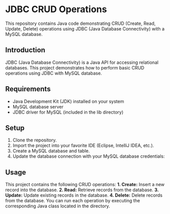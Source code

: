 # JDBC CRUD Operations
This repository contains Java code demonstrating CRUD (Create, Read, Update, Delete) operations using JDBC (Java Database Connectivity) with a MySQL database.

## Introduction
JDBC (Java Database Connectivity) is a Java API for accessing relational databases. This project demonstrates how to perform basic CRUD operations using JDBC with MySQL database.

## Requirements
+ Java Development Kit (JDK) installed on your system
+ MySQL database server
+ JDBC driver for MySQL (included in the lib directory)

## Setup
 1. Clone the repository.
 2. Import the project into your favorite IDE (Eclipse, IntelliJ IDEA, etc.).
 3. Create a MySQL database and table. 
 4. Update the database connection with your MySQL database credentials:

## Usage
 This project contains the following CRUD operations:
  **1. Create:** Insert a new record into the database.
  **2. Read:** Retrieve records from the database.
  **3. Update:** Update existing records in the database.
  **4. Delete:** Delete records from the database.
 You can run each operation by executing the corresponding Java class located in the directory.

